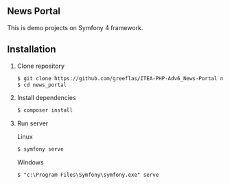 News Portal
-----------

This is demo projects on Symfony 4 framework.

Installation
------------

1. Clone repository

    ```bash
    $ git clone https://github.com/greeflas/ITEA-PHP-Adv6_News-Portal news_portal
    $ cd news_portal
    ```
    
2. Install dependencies

    ```bash
    $ composer install
    ```
    
3. Run server

    Linux
    ```bash
    $ symfony serve
    ```
   Windows
    ```
   $ "c:\Program Files\Symfony\symfony.exe" serve